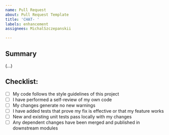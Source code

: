 ```yaml
---
name: Pull Request
about: Pull Request Template
title: 'CHAT- '
labels: enhancement
assignees: MichalSzczepanskii

---
```


## Summary 
(...)

## Checklist:

- [ ] My code follows the style guidelines of this project
- [ ] I have performed a self-review of my own code
- [ ] My changes generate no new warnings
- [ ] I have added tests that prove my fix is effective or that my feature works
- [ ] New and existing unit tests pass locally with my changes
- [ ] Any dependent changes have been merged and published in downstream modules
